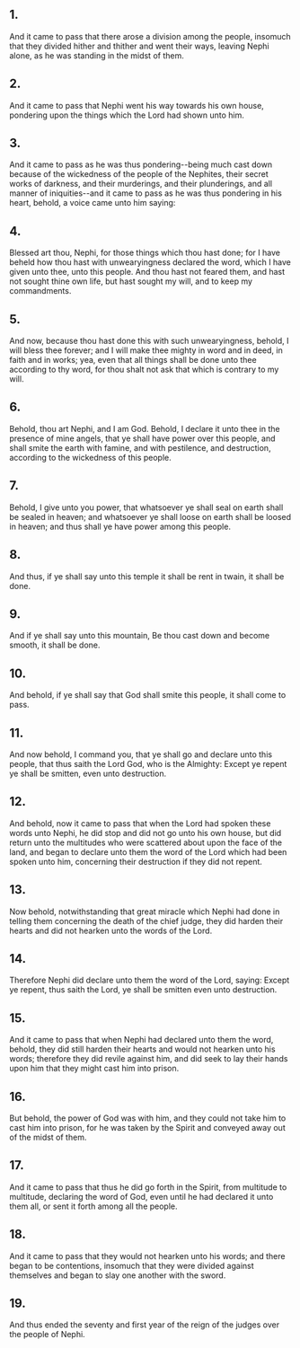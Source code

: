 ## 1.
And it came to pass that there arose a division among the people, insomuch that they divided hither and thither and went their ways, leaving Nephi alone, as he was standing in the midst of them.
## 2.
And it came to pass that Nephi went his way towards his own house, pondering upon the things which the Lord had shown unto him.
## 3.
And it came to pass as he was thus pondering--being much cast down because of the wickedness of the people of the Nephites, their secret works of darkness, and their murderings, and their plunderings, and all manner of iniquities--and it came to pass as he was thus pondering in his heart, behold, a voice came unto him saying:
## 4.
Blessed art thou, Nephi, for those things which thou hast done; for I have beheld how thou hast with unwearyingness declared the word, which I have given unto thee, unto this people. And thou hast not feared them, and hast not sought thine own life, but hast sought my will, and to keep my commandments.
## 5.
And now, because thou hast done this with such unwearyingness, behold, I will bless thee forever; and I will make thee mighty in word and in deed, in faith and in works; yea, even that all things shall be done unto thee according to thy word, for thou shalt not ask that which is contrary to my will.
## 6.
Behold, thou art Nephi, and I am God. Behold, I declare it unto thee in the presence of mine angels, that ye shall have power over this people, and shall smite the earth with famine, and with pestilence, and destruction, according to the wickedness of this people.
## 7.
Behold, I give unto you power, that whatsoever ye shall seal on earth shall be sealed in heaven; and whatsoever ye shall loose on earth shall be loosed in heaven; and thus shall ye have power among this people.
## 8.
And thus, if ye shall say unto this temple it shall be rent in twain, it shall be done.
## 9.
And if ye shall say unto this mountain, Be thou cast down and become smooth, it shall be done.
## 10.
And behold, if ye shall say that God shall smite this people, it shall come to pass.
## 11.
And now behold, I command you, that ye shall go and declare unto this people, that thus saith the Lord God, who is the Almighty: Except ye repent ye shall be smitten, even unto destruction.
## 12.
And behold, now it came to pass that when the Lord had spoken these words unto Nephi, he did stop and did not go unto his own house, but did return unto the multitudes who were scattered about upon the face of the land, and began to declare unto them the word of the Lord which had been spoken unto him, concerning their destruction if they did not repent.
## 13.
Now behold, notwithstanding that great miracle which Nephi had done in telling them concerning the death of the chief judge, they did harden their hearts and did not hearken unto the words of the Lord.
## 14.
Therefore Nephi did declare unto them the word of the Lord, saying: Except ye repent, thus saith the Lord, ye shall be smitten even unto destruction.
## 15.
And it came to pass that when Nephi had declared unto them the word, behold, they did still harden their hearts and would not hearken unto his words; therefore they did revile against him, and did seek to lay their hands upon him that they might cast him into prison.
## 16.
But behold, the power of God was with him, and they could not take him to cast him into prison, for he was taken by the Spirit and conveyed away out of the midst of them.
## 17.
And it came to pass that thus he did go forth in the Spirit, from multitude to multitude, declaring the word of God, even until he had declared it unto them all, or sent it forth among all the people.
## 18.
And it came to pass that they would not hearken unto his words; and there began to be contentions, insomuch that they were divided against themselves and began to slay one another with the sword.
## 19.
And thus ended the seventy and first year of the reign of the judges over the people of Nephi.
